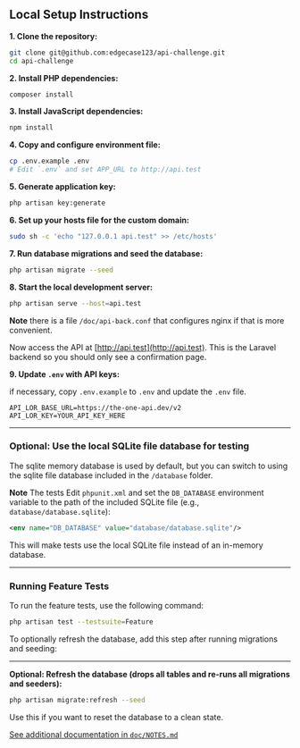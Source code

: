 ## Local Setup Instructions

**1. Clone the repository:**
```sh
git clone git@github.com:edgecase123/api-challenge.git
cd api-challenge
```

**2. Install PHP dependencies:**
```sh
composer install
```

**3. Install JavaScript dependencies:**
```sh
npm install
```

**4. Copy and configure environment file:**
```sh
cp .env.example .env
# Edit `.env` and set APP_URL to http://api.test
```

**5. Generate application key:**
```sh
php artisan key:generate
```

**6. Set up your hosts file for the custom domain:**
```sh
sudo sh -c 'echo "127.0.0.1 api.test" >> /etc/hosts'
```

**7. Run database migrations and seed the database:**
```sh
php artisan migrate --seed
```

**8. Start the local development server:**
```sh
php artisan serve --host=api.test
```

**Note** there is a file `/doc/api-back.conf` that configures nginx if that is more convenient.

Now access the API at [http://api.test](http://api.test). This is the Laravel backend so you should only see a confirmation page.

**9. Update `.env` with API keys:**

if necessary, copy `.env.example` to `.env` and update the `.env` file.

```
API_LOR_BASE_URL=https://the-one-api.dev/v2
API_LOR_KEY=YOUR_API_KEY_HERE
```
---

### Optional: Use the local SQLite file database for testing

The sqlite memory database is used by default, but you can switch to using the sqlite file database included in the `/database` folder.

**Note** The tests
Edit `phpunit.xml` and set the `DB_DATABASE` environment variable to the path of the included SQLite file (e.g., `database/database.sqlite`):

```xml
<env name="DB_DATABASE" value="database/database.sqlite"/>
```

This will make tests use the local SQLite file instead of an in-memory database.

---

### Running Feature Tests

To run the feature tests, use the following command:

```sh
php artisan test --testsuite=Feature
```
To optionally refresh the database, add this step after running migrations and seeding:

---

**Optional: Refresh the database (drops all tables and re-runs all migrations and seeders):**
```sh
php artisan migrate:refresh --seed
```

Use this if you want to reset the database to a clean state.

[See additional documentation in `doc/NOTES.md`](doc/NOTES.md)
